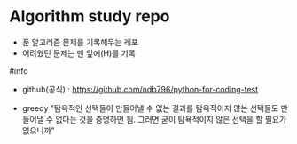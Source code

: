 # Algorithm study repo
- 푼 알고리즘 문제를 기록해두는 레포
- 어려웠던 문제는 맨 앞에(H)를 기록

#info
- github(공식) : https://github.com/ndb796/python-for-coding-test

- greedy
"탐욕적인 선택들이 만들어낼 수 없는 결과를 탐욕적이지 않는 선택들도 만들어낼 수 없다는 것을 증명하면 됨. 그러면 굳이 탐욕적이지 않은 선택을 할 필요가 없으니까"
